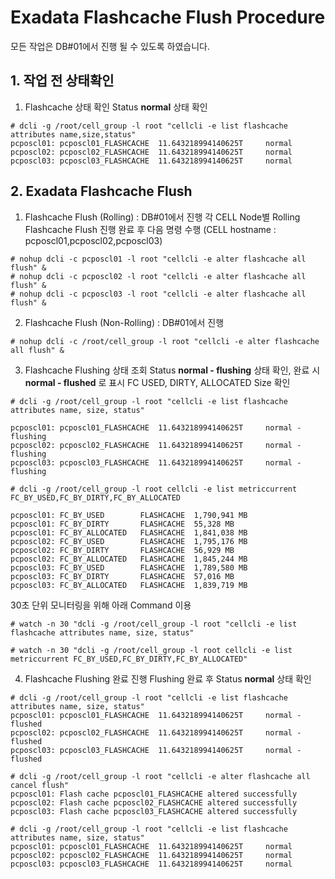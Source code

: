 # Exadata Flashcache Flush Procedure

모든 작업은 DB#01에서 진행 될 수 있도록 하였습니다.
## 1. 작업 전 상태확인
1) Flashcache 상태 확인
   Status **normal** 상태 확인
```shell
# dcli -g /root/cell_group -l root "cellcli -e list flashcache attributes name,size,status"
pcposcl01: pcposcl01_FLASHCACHE	 11.643218994140625T	 normal
pcposcl02: pcposcl02_FLASHCACHE	 11.643218994140625T	 normal
pcposcl03: pcposcl03_FLASHCACHE	 11.643218994140625T	 normal
```
## 2. Exadata Flashcache Flush
1) Flashcache Flush (Rolling) : DB#01에서 진행
   각 CELL Node별 Rolling Flashcache Flush 진행 완료 후 다음 명령 수행
   (CELL hostname : pcposcl01,pcposcl02,pcposcl03)
```shell
# nohup dcli -c pcposcl01 -l root "cellcli -e alter flashcache all flush" &
# nohup dcli -c pcposcl02 -l root "cellcli -e alter flashcache all flush" &
# nohup dcli -c pcposcl03 -l root "cellcli -e alter flashcache all flush" &
```
2)  Flashcache Flush (Non-Rolling) : DB#01에서 진행
```shell
# nohup dcli -c /root/cell_group -l root "cellcli -e alter flashcache all flush" &
```
3) Flashcache Flushing 상태 조회
   Status **normal - flushing** 상태 확인,  완료 시 **normal - flushed** 로 표시
   FC USED, DIRTY, ALLOCATED Size 확인
```shell
# dcli -g /root/cell_group -l root "cellcli -e list flashcache attributes name, size, status"

pcposcl01: pcposcl01_FLASHCACHE	 11.643218994140625T	 normal - flushing
pcposcl02: pcposcl02_FLASHCACHE	 11.643218994140625T	 normal - flushing
pcposcl03: pcposcl03_FLASHCACHE	 11.643218994140625T	 normal - flushing

# dcli -g /root/cell_group -l root cellcli -e list metriccurrent FC_BY_USED,FC_BY_DIRTY,FC_BY_ALLOCATED

pcposcl01: FC_BY_USED     	 FLASHCACHE	 1,790,941 MB
pcposcl01: FC_BY_DIRTY    	 FLASHCACHE	 55,328 MB
pcposcl01: FC_BY_ALLOCATED	 FLASHCACHE	 1,841,038 MB
pcposcl02: FC_BY_USED     	 FLASHCACHE	 1,795,176 MB
pcposcl02: FC_BY_DIRTY    	 FLASHCACHE	 56,929 MB
pcposcl02: FC_BY_ALLOCATED	 FLASHCACHE	 1,845,244 MB
pcposcl03: FC_BY_USED     	 FLASHCACHE	 1,789,580 MB
pcposcl03: FC_BY_DIRTY    	 FLASHCACHE	 57,016 MB
pcposcl03: FC_BY_ALLOCATED	 FLASHCACHE	 1,839,719 MB
```
   30초 단위 모니터링을 위해 아래 Command 이용
```shell
# watch -n 30 "dcli -g /root/cell_group -l root "cellcli -e list flashcache attributes name, size, status"

# watch -n 30 "dcli -g /root/cell_group -l root cellcli -e list metriccurrent FC_BY_USED,FC_BY_DIRTY,FC_BY_ALLOCATED"
```
4) Flashcache Flushing 완료 진행
   Flushing 완료 후 Status **normal** 상태 확인
```shell
# dcli -g /root/cell_group -l root "cellcli -e list flashcache attributes name, size, status"
pcposcl01: pcposcl01_FLASHCACHE	 11.643218994140625T	 normal - flushed
pcposcl02: pcposcl02_FLASHCACHE	 11.643218994140625T	 normal - flushed
pcposcl03: pcposcl03_FLASHCACHE	 11.643218994140625T	 normal - flushed

# dcli -g /root/cell_group -l root "cellcli -e alter flashcache all cancel flush"
pcposcl01: Flash cache pcposcl01_FLASHCACHE altered successfully
pcposcl02: Flash cache pcposcl02_FLASHCACHE altered successfully
pcposcl03: Flash cache pcposcl03_FLASHCACHE altered successfully

# dcli -g /root/cell_group -l root "cellcli -e list flashcache attributes name, size, status"
pcposcl01: pcposcl01_FLASHCACHE	 11.643218994140625T	 normal
pcposcl02: pcposcl02_FLASHCACHE	 11.643218994140625T	 normal
pcposcl03: pcposcl03_FLASHCACHE	 11.643218994140625T	 normal
```
